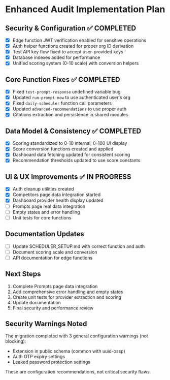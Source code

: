 # Enhanced Audit Implementation Plan

## Security & Configuration ✅ COMPLETED
- [x] Edge function JWT verification enabled for sensitive operations
- [x] Auth helper functions created for proper org ID derivation
- [x] Test API key flow fixed to accept user-provided keys
- [x] Database indexes added for performance
- [x] Unified scoring system (0-10 scale) with conversion helpers

## Core Function Fixes ✅ COMPLETED  
- [x] Fixed `test-prompt-response` undefined variable bug
- [x] Updated `run-prompt-now` to use authenticated user's org
- [x] Fixed `daily-scheduler` function call parameters
- [x] Updated `advanced-recommendations` to use proper auth
- [x] Citations extraction and persistence in shared modules

## Data Model & Consistency ✅ COMPLETED
- [x] Scoring standardized to 0-10 internal, 0-100 UI display
- [x] Score conversion functions created and applied
- [x] Dashboard data fetching updated for consistent scoring
- [x] Recommendation thresholds updated to use score constants

## UI & UX Improvements ✅ IN PROGRESS
- [x] Auth cleanup utilities created
- [x] Competitors page data integration started
- [x] Dashboard provider health display updated
- [ ] Prompts page real data integration
- [ ] Empty states and error handling
- [ ] Unit tests for core functions

## Documentation Updates
- [ ] Update SCHEDULER_SETUP.md with correct function and auth
- [ ] Document scoring scale and conversion
- [ ] API documentation for edge functions

## Next Steps
1. Complete Prompts page data integration
2. Add comprehensive error handling and empty states
3. Create unit tests for provider extraction and scoring
4. Update documentation
5. Final security and performance review

## Security Warnings Noted
The migration completed with 3 general configuration warnings (not blocking):
- Extension in public schema (common with uuid-ossp)
- Auth OTP expiry settings 
- Leaked password protection settings

These are configuration recommendations, not critical security flaws.